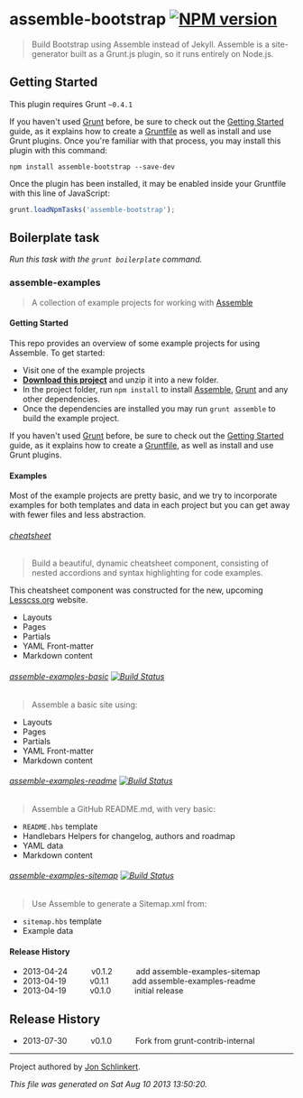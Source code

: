 # assemble-bootstrap [![NPM version](https://badge.fury.io/js/assemble-bootstrap.png)](http://badge.fury.io/js/assemble-bootstrap)

> Build Bootstrap using Assemble instead of Jekyll. Assemble is a site-generator built as a Grunt.js plugin, so it runs entirely on Node.js.

## Getting Started
This plugin requires Grunt `~0.4.1`

If you haven't used [Grunt](http://gruntjs.com/) before, be sure to check out the [Getting Started](http://gruntjs.com/getting-started) guide, as it explains how to create a [Gruntfile](http://gruntjs.com/sample-gruntfile) as well as install and use Grunt plugins. Once you're familiar with that process, you may install this plugin with this command:

```shell
npm install assemble-bootstrap --save-dev
```

Once the plugin has been installed, it may be enabled inside your Gruntfile with this line of JavaScript:

```js
grunt.loadNpmTasks('assemble-bootstrap');
```




## Boilerplate task
_Run this task with the `grunt boilerplate` command._



### assemble-examples

> A collection of example projects for working with [Assemble](https://github.com/assemble/)


#### Getting Started

This repo provides an overview of some example projects for using Assemble. To get started:

* Visit one of the example projects
* **[Download this project][download]** and unzip it into a new folder.
* In the project folder, run `npm install` to install [Assemble][assemble], [Grunt](http://gruntjs.com/) and any other dependencies.
* Once the dependencies are installed you may run `grunt assemble` to build the example project.

If you haven't used [Grunt](http://gruntjs.com/) before, be sure to check out the [Getting Started](http://gruntjs.com/getting-started) guide, as it explains how to create a [Gruntfile][gruntfile], as well as install and use Grunt plugins.



#### Examples
Most of the example projects are pretty basic, and we try to incorporate examples for both templates and data in each project but you can get away with fewer files and less abstraction.


###### [cheatsheet](http://github.com/upstage/cheatsheet)

> Build a beautiful, dynamic cheatsheet component, consisting of nested accordions and syntax highlighting for code examples.

This cheatsheet component was constructed for the new, upcoming [Lesscss.org](http://lesscss.org) website.

* Layouts
* Pages
* Partials
* YAML Front-matter
* Markdown content


###### [assemble-examples-basic](http://github.com/assemble/assemble-examples-basic) [![Build Status](https://travis-ci.org/assemble/assemble-examples-basic.png)](https://travis-ci.org/assemble/assemble-examples-basic)

> Assemble a basic site using:

* Layouts
* Pages
* Partials
* YAML Front-matter
* Markdown content


###### [assemble-examples-readme](http://github.com/assemble/assemble-examples-readme) [![Build Status](https://travis-ci.org/assemble/assemble-examples-readme.png)](https://travis-ci.org/assemble/assemble-examples-readme)

> Assemble a GitHub README.md, with very basic:

* `README.hbs` template
* Handlebars Helpers for changelog, authors and roadmap
* YAML data
* Markdown content



###### [assemble-examples-sitemap](http://github.com/assemble/assemble-examples-sitemap) [![Build Status](https://travis-ci.org/assemble/assemble-examples-sitemap.png)](https://travis-ci.org/assemble/assemble-examples-sitemap)

> Use Assemble to generate a Sitemap.xml from:

* `sitemap.hbs` template
* Example data



#### Release History

 * 2013-04-24   v0.1.2   add assemble-examples-sitemap
 * 2013-04-19   v0.1.1   add assemble-examples-readme
 * 2013-04-19   v0.1.0   initial release



[assemble]: https://github.com/assemble/assemble/
[wiki]: https://github.com/assemble/assemble/wiki
[download]: https://github.com/assemble/assemble-examples-basic/archive/master.zip
[gruntfile]: http://gruntjs.com/sample-gruntfile
[configuring tasks]: http://gruntjs.com/configuring-tasks
[tasks-and-targets]: http://gruntjs.com/configuring-tasks#task-configuration-and-targets
[files-object]: http://gruntjs.com/configuring-tasks#building-the-files-object-dynamically

## Release History

 * 2013-07-30   v0.1.0   Fork from grunt-contrib-internal

***

Project authored by [Jon Schlinkert](https://github.com/jonschlinkert/).

_This file was generated on Sat Aug 10 2013 13:50:20._
